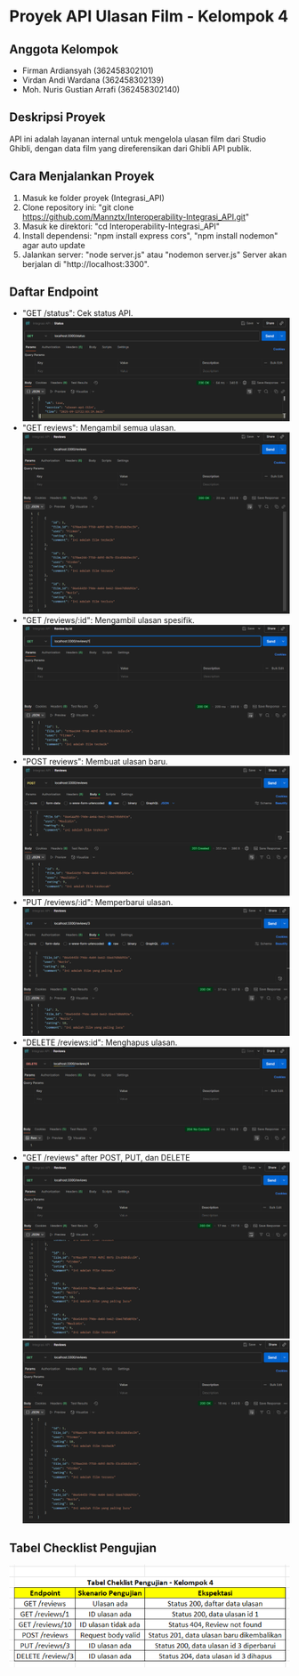 # Proyek API Ulasan Film - Kelompok 4

## Anggota Kelompok
- Firman Ardiansyah (362458302101)
- Virdan Andi Wardana (362458302139)
- Moh. Nuris Gustian Arrafi (362458302140)

## Deskripsi Proyek
API ini adalah layanan internal untuk mengelola ulasan film dari Studio Ghibli,
dengan data film yang direferensikan dari Ghibli API publik.

## Cara Menjalankan Proyek
1. Masuk ke folder proyek (Integrasi_API)
2. Clone repository ini: "git clone https://github.com/Mannztx/Interoperability-Integrasi_API.git"
3. Masuk ke direktori: "cd Interoperability-Integrasi_API"
4. Install dependensi: "npm install express cors", "npm install nodemon" agar auto update
5. Jalankan server: "node server.js" atau "nodemon server.js"
Server akan berjalan di "http://localhost:3300".

## Daftar Endpoint
- "GET /status": Cek status API.
![](image/get-status.png)
- "GET reviews": Mengambil semua ulasan.
![](image/get-reviews.png)
- "GET /reviews/:id": Mengambil ulasan spesifik.
![](image/get-reviews-id.png)
- "POST reviews": Membuat ulasan baru.
![](image/post-reviews.png)
- "PUT /reviews/:id": Memperbarui ulasan.
![](image/put-reviews.png)
- "DELETE /reviews:id": Menghapus ulasan.
![](image/delete-reviews.png)
- "GET /reviews" after POST, PUT, dan DELETE
![](image/get-reviews-after-post-dan-put.png)
![](image/get-reviews-after-delete.png)

## Tabel Checklist Pengujian
![](image/tabel-checklist-pengujian.png)
